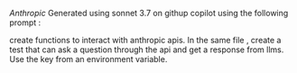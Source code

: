 
*Anthropic*
Generated using sonnet 3.7 on githup copilot using the following prompt : 

create functions to interact with anthropic apis. In the same file , create a test that can ask a question through the api and get a response from llms. Use the key from an environment variable.